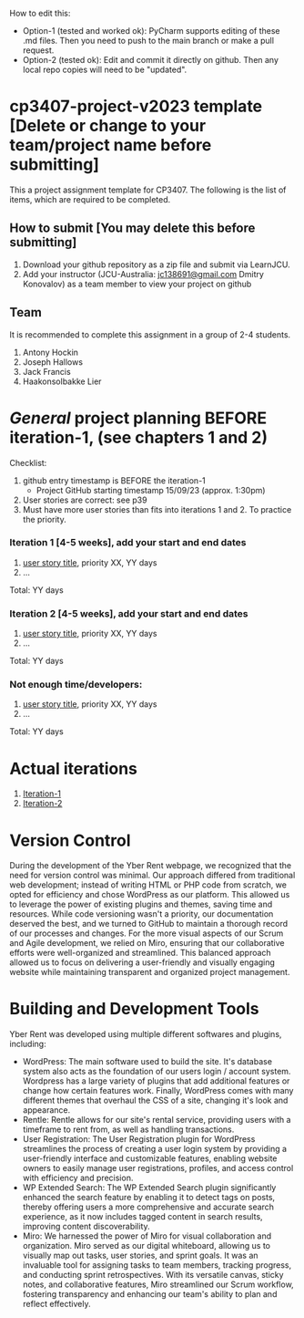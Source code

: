How to edit this: 
* Option-1 (tested and worked ok): PyCharm supports editing of these .md files. Then you need to push to the main branch or make a pull request.
* Option-2 (tested ok): Edit and commit it directly on github. Then any local repo copies will need to be "updated".

# cp3407-project-v2023 template [Delete or change to your team/project name before submitting]

This a project assignment template for CP3407. 
The following is the list of items, which are required to be completed.

## How to submit [You may delete this before submitting]

1. Download your github repository as a zip file and submit via LearnJCU.
2. Add your instructor (JCU-Australia: jc138691@gmail.com Dmitry Konovalov) as a team member to view your project on github

## Team

It is recommended to complete this assignment in a group of 2-4 students.
1. Antony Hockin
2. Joseph Hallows
3. Jack Francis
4. Haakonsolbakke Lier


# *General* project planning BEFORE iteration-1, (see chapters 1 and 2)

Checklist: 
1. github entry timestamp is BEFORE the iteration-1
   - Project GitHub starting timestamp 15/09/23 (approx. 1:30pm)
3. User stories are correct: see p39
4. Must have more user stories than fits into iterations 1 and 2. To practice the priority.

### Iteration 1 [4-5 weeks], add your start and end dates 

1. [user story title](./user_stories/user_story_01_title.md), priority XX, YY days 
2. ...

Total: YY days


### Iteration 2 [4-5 weeks], add your start and end dates
1. [user story title](./user_stories/user_story_01_title.md), priority XX, YY days 
2. ...

Total: YY days

### Not enough time/developers: 
1. [user story title](./user_stories/user_story_01_title.md), priority XX, YY days 
2. ...

Total: YY days

# Actual iterations
1. [Iteration-1](./iteration_1.md)
2. [Iteration-2](./iteration_2.md)


# Version Control
During the development of the Yber Rent webpage, we recognized that the need for version control was minimal. Our approach differed from traditional web development; instead of writing HTML or PHP code from scratch, we opted for efficiency and chose WordPress as our platform. This allowed us to leverage the power of existing plugins and themes, saving time and resources. While code versioning wasn't a priority, our documentation deserved the best, and we turned to GitHub to maintain a thorough record of our processes and changes. For the more visual aspects of our Scrum and Agile development, we relied on Miro, ensuring that our collaborative efforts were well-organized and streamlined. This balanced approach allowed us to focus on delivering a user-friendly and visually engaging website while maintaining transparent and organized project management.


# Building and Development Tools
Yber Rent was developed using multiple different softwares and plugins, including:

* WordPress: The main software used to build the site. It's database system also acts as the foundation of our users login / account system. Wordpress has a large variety of plugins that add additional features or change how certain features work. Finally, WordPress comes with many different themes that overhaul the CSS of a site, changing it's look and appearance.
* Rentle: Rentle allows for our site's rental service, providing users with a timeframe to rent from, as well as handling transactions.
* User Registration: The User Registration plugin for WordPress streamlines the process of creating a user login system by providing a user-friendly interface and customizable features, enabling website owners to easily manage user registrations, profiles, and access control with efficiency and precision.
* WP Extended Search: The WP Extended Search plugin significantly enhanced the search feature by enabling it to detect tags on posts, thereby offering users a more comprehensive and accurate search experience, as it now includes tagged content in search results, improving content discoverability.
* Miro: We harnessed the power of Miro for visual collaboration and organization. Miro served as our digital whiteboard, allowing us to visually map out tasks, user stories, and sprint goals. It was an invaluable tool for assigning tasks to team members, tracking progress, and conducting sprint retrospectives. With its versatile canvas, sticky notes, and collaborative features, Miro streamlined our Scrum workflow, fostering transparency and enhancing our team's ability to plan and reflect effectively.
